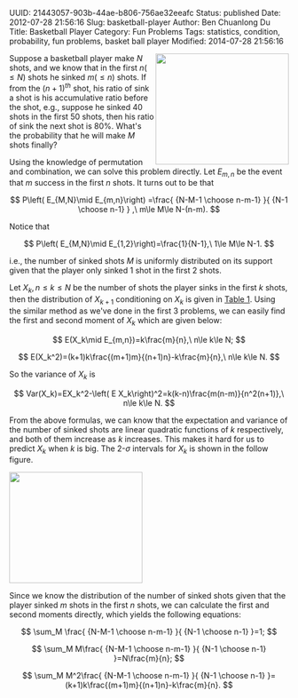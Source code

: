 UUID: 21443057-903b-44ae-b806-756ae32eeafc
Status: published
Date: 2012-07-28 21:56:16
Slug: basketball-player
Author: Ben Chuanlong Du
Title: Basketball Player
Category: Fun Problems
Tags: statistics, condition, probability, fun problems, basket ball player
Modified: 2014-07-28 21:56:16

[Table 1]: http://dclong.github.io/media/basketball-player/table.pdf

<img src="http://dclong.github.io/media/basketball-player/basketball.jpg" 
height="200" width="240" align="right"/>

Suppose a basketball player make $N$ shots,
and we know that in the first $n(\le N)$ shots he sinked $m(\le n)$ shots.
If from the $(n+1)^{th}$ shot, 
his ratio of sink a shot is his accumulative ratio before the shot,
e.g., suppose he sinked 40 shots in the first 50 shots,
then his ratio of sink the next shot is 80%.
What's the probability that he will make $M$ shots finally?

Using the knowledge of permutation and combination, we can solve this problem directly.
Let $E_{m,n}$ be the event that $m$ success in the first $n$ shots.
It turns out to be that

$$
P\left( E_{M,N}\mid E_{m,n}\right)
=\frac{ {N-M-1 \choose n-m-1} }{ {N-1 \choose n-1} } ,\ m\le M\le N-(n-m).
$$

Notice that

$$
P\left( E_{M,N}\mid E_{1,2}\right)=\frac{1}{N-1},\ 1\le M\le N-1.
$$

i.e., the number of sinked shots $M$ is uniformly distributed on its support
given that the player only sinked 1 shot in the first 2 shots.

Let $X_k, n\le k\le N$ be the number of shots the player sinks in the first $k$ shots,
then the distribution of $X_{k+1}$ conditioning on $X_{k}$ is given in [Table 1][].
Using the similar method as we've done in the first 3 problems,
we can easily find the first and second moment of $X_k$ which are given below:

$$
E(X_k\mid E_{m,n})=k\frac{m}{n},\ n\le k\le N;
$$

$$
E(X_k^2)=(k+1)k\frac{(m+1)m}{(n+1)n}-k\frac{m}{n},\ n\le k\le N.
$$

So the variance of $X_k$ is

$$
Var(X_k)=EX_k^2-\left( E X_k\right)^2=k(k-n)\frac{m(n-m)}{n^2(n+1)},\ n\le k\le N.
$$

From the above formulas, we can know that the expectation and variance
of the number of sinked shots are linear quadratic functions of $k$ respectively,
and both of them increase as $k$ increases.
This makes it hard for us to predict $X_k$ when $k$ is big.
The 2-$\sigma$ intervals for $X_k$ is shown in the follow figure. 

<img src="http://www.legendu.net/media/basketball-player/interval.png" 
height="200" width="240" align="middle"/>
<!---
![a picture](http://www.legendu.net/media/basketball-player/interval.png) 
-->

Since we know the distribution of the number of sinked shots 
given that the player sinked $m$ shots in the first $n$ shots,
we can calculate the first and second moments directly, 
which yields the following equations:

$$
\sum_M \frac{ {N-M-1 \choose n-m-1} }{ {N-1 \choose n-1} }=1;
$$

$$
\sum_M M\frac{ {N-M-1 \choose n-m-1} }{ {N-1 \choose n-1} }=N\frac{m}{n};
$$

$$
\sum_M M^2\frac{ {N-M-1 \choose n-m-1} }{ {N-1 \choose n-1} }=(k+1)k\frac{(m+1)m}{(n+1)n}-k\frac{m}{n}.
$$
